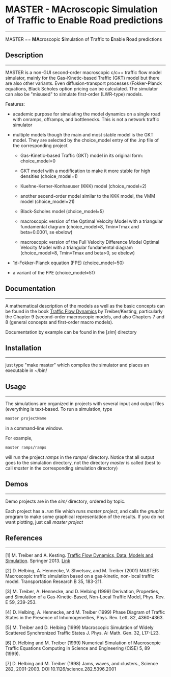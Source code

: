 # MASTER - MAcroscopic Simulation of Traffic to Enable Road predictions
----------------------------------------------------------------------

MASTER == **MA**croscopic **S**imulation of **T**raffic to **E**nable **R**oad predictions


## Description
--------------

MASTER is a non-GUI second-order macroscopic c/c++ traffic flow model
simulator, mainly for the Gas-Kinetic-based Traffic (GKT) model but
there are also other variants. Even diffusion-transport processes
(Fokker-Planck equations, Black Scholes option pricing can be
calculated. The simulator can also be "misused" to simulate
first-order (LWR-type) models.

Features:

- academic purpose for simulating the model dynamics on a single road
 with onramps, offramps, and bottlenecks. This is not a network
 traffic simulator

- multiple models though the main and most stable model is the GKT
  model. They  are selected by the choice_model entry of the .inp file
  of the corresponding project 

  * Gas-Kinetic-based Traffic (GKT) model in its original form:
    choice_model=0 

  * GKT model with a modification to make it more stable for high
    densities (choice_model=1)

  * Kuehne-Kerner-Konhaeuser (KKK) model (choice_model=2)

  * another secend-order model similar to the KKK model, the VMM model
    (choice_model=21) 

  * Black-Scholes model (choice_model=5)

  * macroscopic version of the Optimal Velocity Model with a
    triangular fundamental diagram 
    (choice_model=8, Tmin=Tmax and beta=0.0001, se ebelow)

  * macroscopic version of the Full Velocity Difference Model Optimal
    Velocity Model with a triangular fundamental diagram 
    (choice_model=8, Tmin=Tmax and beta>0, se ebelow)

 *  1d-Fokker-Planck equation (FPE) (choice_model=50)

 *  a variant of the FPE  (choice_model=51)




## Documentation
----------------

A mathematical description of the models as well as the basic concepts
can be found in the book [Traffic Flow
Dynamics](http://www.traffic-flow-dynamics.org) by Treiber/Kesting,
particularly the Chapter 9 (second-order macroscopic models, and also
Chapters 7 and 8 (general concepts and first-order macro models).

Documentation by example can be found in the [_sim_] directory 


## Installation
---------------

just type "make master"
which compiles the simulator and places an executable in ~/bin/


## Usage
--------

The simulations are organized in projects with several input and
output files (everything is text-based.
To run a simulation, type 

```bash
master projectName
```
in a command-line window. 

For example,
```bash
master ramps/ramps
```

will run the project *ramps* in the *ramps/* directory. Notice that
all output goes to the simulation directory, not the directory
*master* is called (best to call *master* in the corresponding
simulation directory)



## Demos
--------

Demo projects are in the *sim/* directory, ordered by topic.

Each project has a *.run* file which runs *master project*, and calls
the *gnuplot* program to make some graphical representation of the
results. If you do not want plotting, just call *master project*


## References 
-------------

[1] M. Treiber and A. Kesting. [Traffic Flow Dynamics, Data, Models and Simulation](http://www.traffic-flow-dynamics.org). Springer 2013. [Link](http://www.springer.com/physics/complexity/book/978-3-642-32459-8)

[2] D. Helbing, A. Hennecke, V. Shvetsov, and M. Treiber (2001)
MASTER: Macroscopic traffic simulation based on a gas-kinetic,
non-local traffic model. Transportation Research B 35, 183-211.

[3] M. Treiber, A. Hennecke, and D. Helbing (1999)
Derivation, Properties, and Simulation of a Gas-Kinetic-Based, Non-Local Traffic Model,
Phys. Rev. E 59, 239-253. 

[4] D. Helbing, A. Hennecke, and M. Treiber (1999)
Phase Diagram of Traffic States in the Presence of Inhomogeneities,
Phys. Rev. Lett. 82, 4360-4363. 

[5] M. Treiber and D. Helbing (1999)
Macroscopic Simulation of Widely Scattered Synchronized Traffic States
J. Phys. A: Math. Gen. 32, L17-L23.

[6] D. Helbing and M. Treiber (1999)
Numerical Simulation of Macroscopic Traffic Equations Computing in Science and Engineering (CiSE) 5, 89 (1999).

[7] D. Helbing and M. Treiber (1998)
Jams, waves, and clusters.,
Science 282, 2001-2003. DOI 10.1126/science.282.5396.2001 


